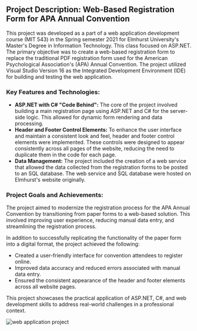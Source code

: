 ## Project Description: Web-Based Registration Form for APA Annual Convention
This project was developed as a part of a web application development course (MIT 543) in the Spring semester 2021 for Elmhurst University's Master's Degree in Information Technology.  This class focused on ASP.NET. The primary objective was to create a web-based registration form to replace the traditional PDF registration form used for the American Psychological Association's (APA) Annual Convention. The project utilized Visual Studio Version 16 as the Integrated Development Environment (IDE) for building and testing the web application.

### Key Features and Technologies:
* **ASP.NET with C# "Code Behind":** The core of the project involved building a main registration page using ASP.NET and C# for the server-side logic. This allowed for dynamic form rendering and data processing.
* **Header and Footer Control Elements:** To enhance the user interface and maintain a consistent look and feel, header and footer control elements were implemented. These controls were designed to appear consistently across all pages of the website, reducing the need to duplicate them in the code for each page.
* **Data Management:** The project included the creation of a web service that allowed the data collected from the registration forms to be posted to an SQL database.  The web service and SQL database were hosted on Elmhurst's website originally.

### Project Goals and Achievements:
The project aimed to modernize the registration process for the APA Annual Convention by transitioning from paper forms to a web-based solution. This involved improving user experience, reducing manual data entry, and streamlining the registration process.

In addition to successfully replicating the functionality of the paper form into a digital format, the project achieved the following:
* Created a user-friendly interface for convention attendees to register online.
* Improved data accuracy and reduced errors associated with manual data entry.
* Ensured the consistent appearance of the header and footer elements across all website pages.

This project showcases the practical application of ASP.NET, C#, and web development skills to address real-world challenges in a professional context.


![web application project](https://github.com/rwlovett/mit-web-application-development/assets/106644832/d5b99983-349c-4f59-b88c-db4c649f7ea5)
